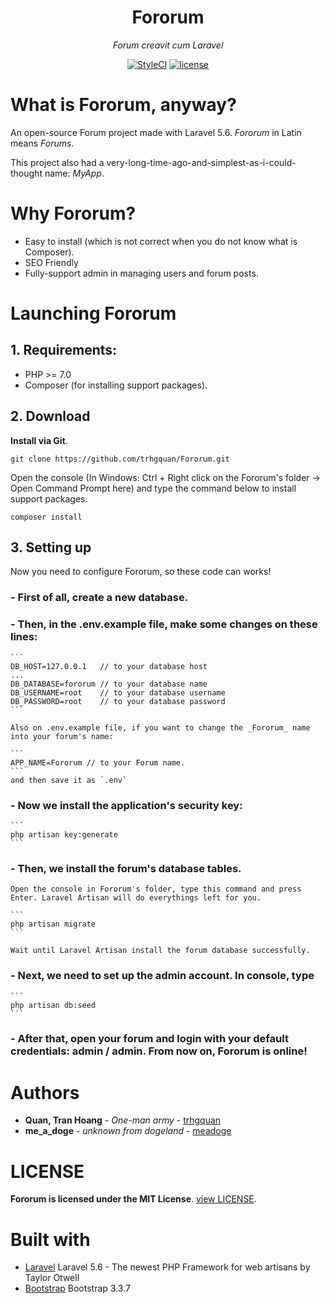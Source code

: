 <h1 align="center">Fororum</h1>
<p align="center">
  <i>Forum creavit cum Laravel</i>
</p>
<p align="center">
  <a href="https://github.styleci.io/repos/134251696"><img src="https://github.styleci.io/repos/134251696/shield?style=square" alt="StyleCI"></a>
  <a href="https://github.com/trhgquan/Fororum/blob/master/LICENSE"><img src="https://img.shields.io/badge/License-MIT-yellow.svg" alt="license"></a>
</p>

# What is Fororum, anyway?
An open-source Forum project made with Laravel 5.6. _Fororum_ in Latin means _Forums_.

This project also had a very-long-time-ago-and-simplest-as-i-could-thought name: _MyApp_.

# Why Fororum?
- Easy to install (which is not correct when you do not know what is Composer).
- SEO Friendly
- Fully-support admin in managing users and forum posts.

# Launching Fororum
## 1. Requirements:
- PHP >= 7.0
- Composer (for installing support packages).

## 2. Download
__Install via Git__.
```
git clone https://github.com/trhgquan/Fororum.git
```

Open the console (In Windows: Ctrl + Right click on the Fororum's folder -> Open Command Prompt here) and type the command below to install support packages.
```
composer install
```

## 3. Setting up

Now you need to configure Fororum, so these code can works!

### - First of all, create a new database.

### - Then, in the .env.example file, make some changes on these lines:

    ```
    DB_HOST=127.0.0.1   // to your database host
    ...
    DB_DATABASE=fororum // to your database name
    DB_USERNAME=root    // to your database username
    DB_PASSWORD=root    // to your database password
    ```

    Also on .env.example file, if you want to change the _Fororum_ name into your forum's name:

    ```
    APP_NAME=Fororum // to your Forum name.
    ```
    and then save it as `.env`

### - Now we install the application's security key:

    ```
    php artisan key:generate
    ```

### - Then, we install the forum's database tables.

    Open the console in Fororum's folder, type this command and press Enter. Laravel Artisan will do everythings left for you.

    ```
    php artisan migrate
    ```

    Wait until Laravel Artisan install the forum database successfully.

### - Next, we need to set up the admin account. In console, type

    ```
    php artisan db:seed
    ```

### - After that, open your forum and login with your default credentials: admin / admin. From now on, Fororum is online!

# Authors
* **Quan, Tran Hoang** - *One-man army* - [trhgquan](https://github.com/trhgquan)
* **me_a_doge** - *unknown from dogeland* - [meadoge](https://github.com/meadoge)

# LICENSE
__Fororum is licensed under the MIT License__. [view LICENSE](https://github.com/trhgquan/Fororum/blob/master/LICENSE).

# Built with
* [Laravel](https://laravel.com) Laravel 5.6 - The newest PHP Framework for web artisans by Taylor Otwell
* [Bootstrap](https://getbootstrap.com) Bootstrap 3.3.7
